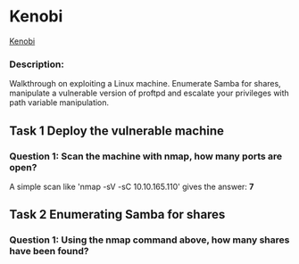 # Kenobi

[Kenobi](https://tryhackme.com/room/kenobi) 

### Description:
Walkthrough on exploiting a Linux machine. Enumerate Samba for shares, manipulate a vulnerable version of proftpd and escalate your privileges with path variable manipulation.

## Task 1 Deploy the vulnerable machine

### Question 1: Scan the machine with nmap, how many ports are open?

A simple scan like 'nmap -sV -sC 10.10.165.110' gives the answer: **7**

## Task 2 Enumerating Samba for shares

### Question 1: Using the nmap command above, how many shares have been found?

